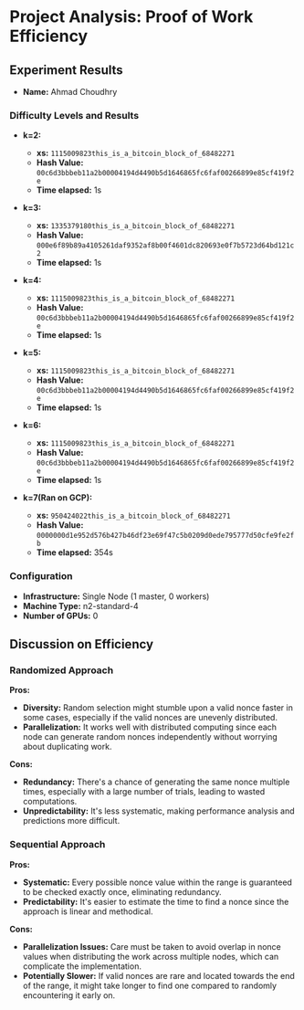 # Project Analysis: Proof of Work Efficiency

## Experiment Results

- **Name:** Ahmad Choudhry

### Difficulty Levels and Results

- **k=2:**
  - **xs:** `1115009823this_is_a_bitcoin_block_of_68482271`
  - **Hash Value:** `00c6d3bbbeb11a2b00004194d4490b5d1646865fc6faf00266899e85cf419f2e`
  - **Time elapsed:** 1s

- **k=3:**
  - **xs:** `1335379180this_is_a_bitcoin_block_of_68482271`
  - **Hash Value:** `000e6f89b89a4105261daf9352af8b00f4601dc820693e0f7b5723d64bd121c2`
  - **Time elapsed:** 1s

- **k=4:**
  - **xs:** `1115009823this_is_a_bitcoin_block_of_68482271`
  - **Hash Value:** `00c6d3bbbeb11a2b00004194d4490b5d1646865fc6faf00266899e85cf419f2e`
  - **Time elapsed:** 1s

- **k=5:**
  - **xs:** `1115009823this_is_a_bitcoin_block_of_68482271`
  - **Hash Value:** `00c6d3bbbeb11a2b00004194d4490b5d1646865fc6faf00266899e85cf419f2e`
  - **Time elapsed:** 1s

- **k=6:**
  - **xs:** `1115009823this_is_a_bitcoin_block_of_68482271`
  - **Hash Value:** `00c6d3bbbeb11a2b00004194d4490b5d1646865fc6faf00266899e85cf419f2e`
  - **Time elapsed:** 1s

- **k=7(Ran on GCP):**
  - **xs:** `950424022this_is_a_bitcoin_block_of_68482271`
  - **Hash Value:** `0000000d1e952d576b427b46df23e69f47c5b0209d0ede795777d50cfe9fe2fb`
  - **Time elapsed:** 354s

### Configuration

- **Infrastructure:** Single Node (1 master, 0 workers)
- **Machine Type:** n2-standard-4
- **Number of GPUs:** 0

## Discussion on Efficiency

### Randomized Approach

**Pros:**
- **Diversity:** Random selection might stumble upon a valid nonce faster in some cases, especially if the valid nonces are unevenly distributed.
- **Parallelization:** It works well with distributed computing since each node can generate random nonces independently without worrying about duplicating work.

**Cons:**
- **Redundancy:** There's a chance of generating the same nonce multiple times, especially with a large number of trials, leading to wasted computations.
- **Unpredictability:** It's less systematic, making performance analysis and predictions more difficult.

### Sequential Approach

**Pros:**
- **Systematic:** Every possible nonce value within the range is guaranteed to be checked exactly once, eliminating redundancy.
- **Predictability:** It's easier to estimate the time to find a nonce since the approach is linear and methodical.

**Cons:**
- **Parallelization Issues:** Care must be taken to avoid overlap in nonce values when distributing the work across multiple nodes, which can complicate the implementation.
- **Potentially Slower:** If valid nonces are rare and located towards the end of the range, it might take longer to find one compared to randomly encountering it early on.

